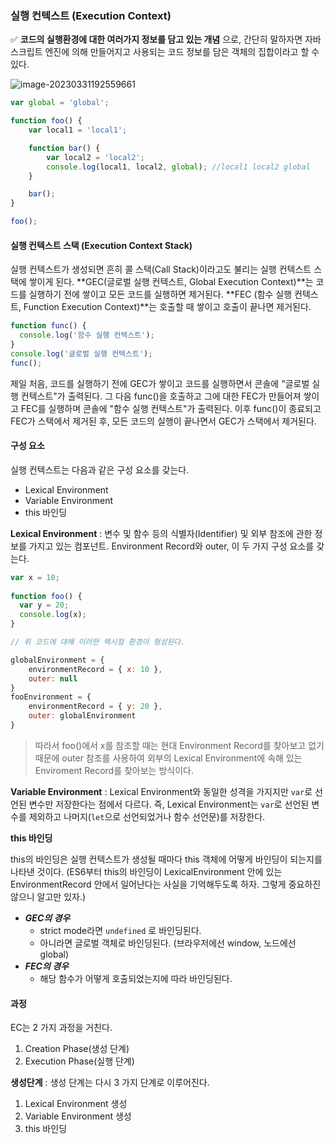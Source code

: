 ### 실행 컨텍스트 (Execution Context)

✅ **코드의 실행환경에 대한 여러가지 정보를 담고 있는 개념** 으로, 간단히 말하자면 자바스크립트 엔진에 의해 만들어지고 사용되는 코드 정보를 담은 객체의 집합이라고 할 수 있다.

![image-20230331192559661](../../../../../../AppData/Roaming/Typora/typora-user-images/image-20230331192559661.png)

```javascript
var global = 'global';

function foo() {
    var local1 = 'local1';

    function bar() {
        var local2 = 'local2';
        console.log(local1, local2, global); //local1 local2 global
    }

    bar();
}

foo();
```



#### 실행 컨텍스트 스택 (Execution Context Stack)

실행 컨텍스트가 생성되면 흔히 콜 스택(Call Stack)이라고도 불리는 실행 컨텍스트 스택에 쌓이게 된다. **GEC(글로벌 실행 컨텍스트, Global Execution Context)**는 코드를 실행하기 전에 쌓이고 모든 코드를 실행하면 제거된다. **FEC (함수 실행 컨텍스트, Function Execution Context)**는 호출할 때 쌓이고 호출이 끝나면 제거된다.

```javascript
function func() {
  console.log('함수 실행 컨텍스트');
}
console.log('글로벌 실행 컨텍스트');
func();
```

제일 처음, 코드를 실행하기 전에 GEC가 쌓이고 코드를 실행하면서 콘솔에 "글로벌 실행 컨텍스트"가 출력된다. 그 다음 func()을 호출하고 그에 대한 FEC가 만들어져 쌓이고 FEC를 실행하며 콘솔에 "함수 실행 컨텍스트"가 출력된다. 이후 func()이 종료되고 FEC가 스택에서 제거된 후, 모든 코드의 실행이 끝나면서 GEC가 스택에서 제거된다.



#### 구성 요소

실행 컨텍스트는 다음과 같은 구성 요소를 갖는다.

- Lexical Environment
- Variable Environment
- this 바인딩



**Lexical Environment** : 변수 및 함수 등의 식별자(Identifier) 및 외부 참조에 관한 정보를 가지고 있는 컴포넌트. Environment Record와 outer, 이 두 가지 구성 요소를 갖는다.

```javascript
var x = 10;
 
function foo() {
  var y = 20;
  console.log(x);
}
```

```javascript
// 위 코드에 대해 이러한 렉시컬 환경이 형성된다.

globalEnvironment = {
	environmentRecord = { x: 10 },
	outer: null
}
fooEnvironment = {
	environmentRecord = { y: 20 },
	outer: globalEnvironment
}
```

> 따라서 foo()에서 x를 참조할 때는 현대 Environment Record를 찾아보고 없기 때문에 outer 참조를 사용하여 외부의 Lexical Environment에 속해 있는 Enviroment Record를 찾아보는 방식이다.



**Variable Environment** : Lexical Environment와 동일한 성격을 가지지만 `var`로 선언된 변수만 저장한다는 점에서 다르다. 즉, Lexical Environment는 `var`로 선언된 변수를 제외하고 나머지(`let`으로 선언되었거나 함수 선언문)를 저장한다.



**this 바인딩**

this의 바인딩은 실행 컨텍스트가 생성될 때마다 this 객체에 어떻게 바인딩이 되는지를 나타낸 것이다. (ES6부터 this의 바인딩이 LexicalEnvironment 안에 있는 EnvironmentRecord 안에서 일어난다는 사실을 기억해두도록 하자. 그렇게 중요하진 않으니 알고만 있자.)

- ***GEC의 경우***
  - strict mode라면 `undefined` 로 바인딩된다.
  - 아니라면 글로벌 객체로 바인딩된다. (브라우저에선 window, 노드에선 global)
- ***FEC의 경우***
  - 해당 함수가 어떻게 호출되었는지에 따라 바인딩된다.



#### 과정

EC는 2 가지 과정을 거친다.

1. Creation Phase(생성 단계)
2. Execution Phase(실행 단계)

**생성단계** : 생성 단계는 다시 3 가지 단계로 이루어진다.

1. Lexical Environment 생성
2. Variable Environment 생성
3. this 바인딩

